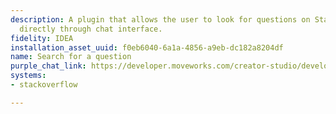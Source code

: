 ```yaml
---
description: A plugin that allows the user to look for questions on Stack overflow
  directly through chat interface.
fidelity: IDEA
installation_asset_uuid: f0eb6040-6a1a-4856-a9eb-dc182a8204df
name: Search for a question
purple_chat_link: https://developer.moveworks.com/creator-studio/developer-tools/purple-chat?conversation=%7B%22startTimestamp%22%3A%2211%3A43%2BAM%22%2C%22messages%22%3A%5B%7B%22parts%22%3A%5B%7B%22richText%22%3A%22search+for+%5C%22duplicate+records%5C%22+on+stackoverflow%22%7D%5D%2C%22role%22%3A%22user%22%7D%2C%7B%22parts%22%3A%5B%7B%22richText%22%3A%22%3Cp%3EI%27m+currently+searching+for+information+on+%3Cstrong%3E%5C%22duplicate+records%5C%22%3C%2Fstrong%3E+on+Stack+Overflow.%26nbsp%3B%3C%2Fp%3E%22%7D%2C%7B%22reasoningSteps%22%3A%5B%7B%22richText%22%3A%22%3Cp%3EThis+process+is+ongoing%2C+and+I%27ll+update+you+once+I+have+the+results.%3C%2Fp%3E%22%2C%22status%22%3A%22pending%22%7D%5D%7D%5D%2C%22role%22%3A%22assistant%22%7D%2C%7B%22parts%22%3A%5B%7B%22richText%22%3A%22%3Cp%3EHere+are+some+solutions+related+to+handling+%3Cstrong%3Eduplicate+records%3C%2Fstrong%3E%3A+%3Cbr%3E%5Cn1.+%3Cstrong%3EHow+to+Delete+Duplicate+Records+in+a+SQL+Table%3C%2Fstrong%3E%3A+If+you+need+to+remove+duplicate+records+while+keeping+only+one+instance+of+each%2C+you+can+refer+to+this+%3Ca+href%3D%5C%22%23%5C%22+target%3D%5C%22_blank%5C%22%3EStack+Overflow+question%3C%2Fa%3E+for+guidance.%3Cbr%3E%5Cn%3Cbr%3E%5Cn+2.+%3Cstrong%3EHow+to+Write+a+SQL+Query+to+Find+Duplicate+Records+in+a+Table%3C%2Fstrong%3E%3A+If+you+want+to+identify+duplicate+entries+based+on+a+specific+column%2C+such+as+the+email+column%2C+you+can+check+out+this+%3Ca+href%3D%5C%22%23%5C%22+target%3D%5C%22_blank%5C%22%3EStack+Overflow+question%3C%2Fa%3E+for+a+detailed+explanation.%26nbsp%3B%3C%2Fp%3E%5Cn%3Cp%3E%3Cbr%3E%3C%2Fp%3E%5Cn%3Cp%3EAdditionally%2C+I+can+access+more+information+on+these+questions+if+needed.+Let+me+know+if+you+need+further+assistance%21%3C%2Fp%3E%22%7D%5D%2C%22role%22%3A%22assistant%22%7D%5D%7D
systems:
- stackoverflow

---
```

